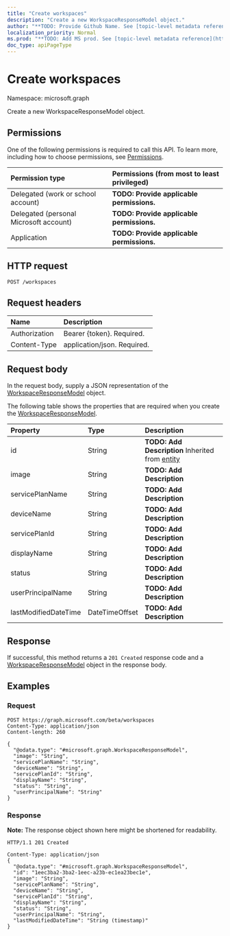 ```yaml
---
title: "Create workspaces"
description: "Create a new WorkspaceResponseModel object."
author: "**TODO: Provide Github Name. See [topic-level metadata reference](https://msgo.azurewebsites.net/add/document/guidelines/metadata.html#topic-level-metadata)**"
localization_priority: Normal
ms.prod: "**TODO: Add MS prod. See [topic-level metadata reference](https://msgo.azurewebsites.net/add/document/guidelines/metadata.html#topic-level-metadata)**"
doc_type: apiPageType
---
```


# Create workspaces
Namespace: microsoft.graph

Create a new WorkspaceResponseModel object.

## Permissions
One of the following permissions is required to call this API. To learn more, including how to choose permissions, see [Permissions](/graph/permissions-reference).

|Permission type|Permissions (from most to least privileged)|
|:---|:---|
|Delegated (work or school account)|**TODO: Provide applicable permissions.**|
|Delegated (personal Microsoft account)|**TODO: Provide applicable permissions.**|
|Application|**TODO: Provide applicable permissions.**|

## HTTP request

<!-- {
  "blockType": "ignored"
}
-->
``` http
POST /workspaces
```

## Request headers
|Name|Description|
|:---|:---|
|Authorization|Bearer {token}. Required.|
|Content-Type|application/json. Required.|

## Request body
In the request body, supply a JSON representation of the [WorkspaceResponseModel](../resources/workspaceresponsemodel.md) object.

The following table shows the properties that are required when you create the [WorkspaceResponseModel](../resources/workspaceresponsemodel.md).

|Property|Type|Description|
|:---|:---|:---|
|id|String|**TODO: Add Description** Inherited from [entity](../resources/entity.md)|
|image|String|**TODO: Add Description**|
|servicePlanName|String|**TODO: Add Description**|
|deviceName|String|**TODO: Add Description**|
|servicePlanId|String|**TODO: Add Description**|
|displayName|String|**TODO: Add Description**|
|status|String|**TODO: Add Description**|
|userPrincipalName|String|**TODO: Add Description**|
|lastModifiedDateTime|DateTimeOffset|**TODO: Add Description**|



## Response

If successful, this method returns a `201 Created` response code and a [WorkspaceResponseModel](../resources/workspaceresponsemodel.md) object in the response body.

## Examples

### Request
<!-- {
  "blockType": "request",
  "name": "create_workspaceresponsemodel_from_workspaces"
}
-->
``` http
POST https://graph.microsoft.com/beta/workspaces
Content-Type: application/json
Content-length: 260

{
  "@odata.type": "#microsoft.graph.WorkspaceResponseModel",
  "image": "String",
  "servicePlanName": "String",
  "deviceName": "String",
  "servicePlanId": "String",
  "displayName": "String",
  "status": "String",
  "userPrincipalName": "String"
}
```


### Response
**Note:** The response object shown here might be shortened for readability.
<!-- {
  "blockType": "response",
  "truncated": true,
  "@odata.type": "microsoft.graph.WorkspaceResponseModel"
}
-->
``` http
HTTP/1.1 201 Created

Content-Type: application/json
{
  "@odata.type": "#microsoft.graph.WorkspaceResponseModel",
  "id": "1eec3ba2-3ba2-1eec-a23b-ec1ea23bec1e",
  "image": "String",
  "servicePlanName": "String",
  "deviceName": "String",
  "servicePlanId": "String",
  "displayName": "String",
  "status": "String",
  "userPrincipalName": "String",
  "lastModifiedDateTime": "String (timestamp)"
}
```


